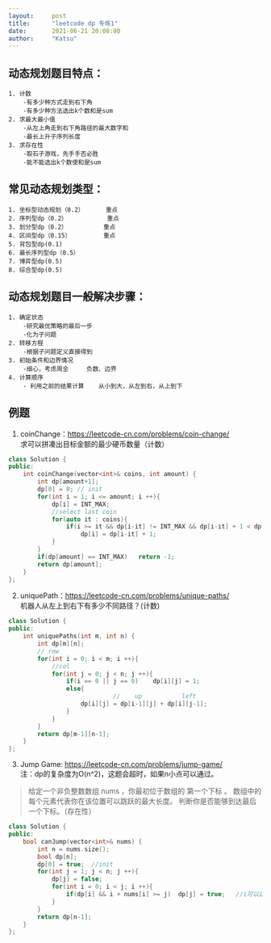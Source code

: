 ```yaml
---
layout:     post
title:      "leetcode dp 专练1"
date:       2021-06-21 20:08:00
author:     "Katsu"
---
```


## 动态规划题目特点：
    1. 计数
        -有多少种方式走到右下角
        -有多少种方法选出k个数和是sum
    2. 求最大最小值
        -从左上角走到右下角路径的最大数字和
        -最长上升子序列长度
    3. 求存在性
        -取石子游戏，先手手否必胜
        -能不能选出k个数使和是sum


## 常见动态规划类型：
    1. 坐标型动态规划（0.2）      重点
    2. 序列型dp（0.2）           重点
    3. 划分型dp（0.2）          重点
    4. 区间型dp（0.15）         重点
    5. 背包型dp(0.1)
    6. 最长序列型dp（0.5）
    7. 博弈型dp(0.5)
    8. 综合型dp(0.5)

## 动态规划题目一般解决步骤：
    1. 确定状态
        -研究最优策略的最后一步
        -化为子问题
    2. 转移方程
        -根据子问题定义直接得到
    3. 初始条件和边界情况
        -细心，考虑周全     负数、边界
    4. 计算顺序
        - 利用之前的结果计算    从小到大，从左到右，从上到下


## 例题
1. coinChange：<https://leetcode-cn.com/problems/coin-change/> <br>
求可以拼凑出目标金额的最少硬币数量（计数）

```c++
class Solution {
public:
    int coinChange(vector<int>& coins, int amount) {
        int dp[amount+1];
        dp[0] = 0; // init
        for(int i = 1; i <= amount; i ++){
            dp[i] = INT_MAX;
            //select last coin
            for(auto it : coins){
                if(i >= it && dp[i-it] != INT_MAX && dp[i-it] + 1 < dp[i])
                    dp[i] = dp[i-it] + 1;
            }
        }
        if(dp[amount] == INT_MAX)   return -1;
        return dp[amount];
    }
};
```

2. uniquePath：<https://leetcode-cn.com/problems/unique-paths/> <br>
机器人从左上到右下有多少不同路径？(计数)

```c++
class Solution {
public:
    int uniquePaths(int m, int n) {
        int dp[m][n];
        // row
        for(int i = 0; i < m; i ++){
            //col
            for(int j = 0; j < n; j ++){
                if(i == 0 || j == 0)    dp[i][j] = 1;
                else{
                             //    up           left
                    dp[i][j] = dp[i-1][j] + dp[i][j-1];
                }
            }
        }
        return dp[m-1][n-1];
    }
};
```


3. Jump Game: <https://leetcode-cn.com/problems/jump-game/> <br>
注：dp的复杂度为O(n^2)，这题会超时，如果n小点可以通过。

>给定一个非负整数数组 nums ，你最初位于数组的 第一个下标 。
>数组中的每个元素代表你在该位置可以跳跃的最大长度。
>判断你是否能够到达最后一个下标。（存在性）

```C++
class Solution {
public:
    bool canJump(vector<int>& nums) {
        int n = nums.size();
        bool dp[n];
        dp[0] = true;  //init
        for(int j = 1; j < n; j ++){
            dp[j] = false;
            for(int i = 0; i < j; i ++){
                if(dp[i] && i + nums[i] >= j)  dp[j] = true;   //i可以达到并且 i 到j的距离  小于等于nums[i]
            }
        }
        return dp[n-1];
    }
};
```